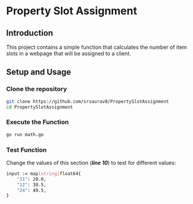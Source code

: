 # Property Slot Assignment

## Introduction

This project contains a simple function that calculates the number of item slots in a webpage that will be assigned to a client.

## Setup and Usage

### Clone the repository
```bash
git clone https://github.com/srsaurav0/PropertySlotAssignment
cd PropertySlotAssignment
```

### Execute the Function
```bash
go run math.go
```

### Test Function
Change the values of this section (***line 10***) to test for different values:
```bash
input := map[string]float64{
	"11": 20.0,
	"12": 30.5,
	"24": 49.5,
}
```